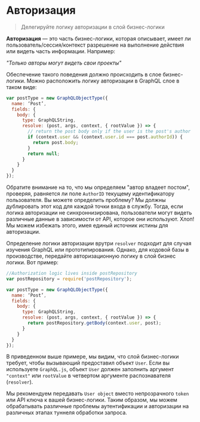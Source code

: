 # Авторизация

> Делегируйте логику авторизации в слой бизнес-логики

**Авторизация** — это часть бизнес-логики, которая описывает, имеет ли пользователь/сессия/контекст разрешение на выполнение действия или видеть часть информации. Например:

_"Только авторы могут видеть свои проекты"_

Обеспечение такого поведения должно происходить в слое бизнес-логики. Можно расположить логику авторизации в GraphQL слое в таком виде:

```js
var postType = new GraphQLObjectType({
  name: ‘Post’,
  fields: {
    body: {
      type: GraphQLString,
      resolve: (post, args, context, { rootValue }) => {
        // return the post body only if the user is the post's author
        if (context.user && (context.user.id === post.authorId)) {
          return post.body;
        }
        return null;
      }
    }
  }
});
```

Обратите внимание на то, что мы определяем "автор владеет постом", проверяя, равняется ли поле `AuthorID` текущему идентификатору пользователя. Вы можете определить проблему? Мы должны дублировать этот код для каждой точки входа в службу. Тогда, если логика авторизации не синхроннизирована, пользователи могут видеть различные данные в зависимости от API, которое они используют. Хлоп! Мы можем избежать этого, имея единый источник истины для авторизации.

Определение логики авторизации врутри `resolver` подходит для случая изучения GraphQL или прототипирования. Однако, для кодовой базы в производстве, передайте авторизационную логику в слой бизнес логики. Вот пример:

```js
//Authorization logic lives inside postRepository
var postRepository = require('postRepository');

var postType = new GraphQLObjectType({
  name: ‘Post’,
  fields: {
    body: {
      type: GraphQLString,
      resolve: (post, args, context, { rootValue }) => {
        return postRepository.getBody(context.user, post);
      }
    }
  }
});
```

В приведенном выше примере, мы видим, что слой бизнес-логики требует, чтобы вызывающий предоставил объект `User`. Если вы используете `GraphQL.js`, объект `User` должен заполнить аргумент `"context"` или `rootValue` в четвертом аргументе распознавателя (`resolver`).

Мы рекомендуем передавать `User object` вместо непрозрачного `token` или API ключа к вашей бизнес-логики. Таким образом, мы можем обрабатывать различные проблемы аутентификации и авторизации на различных этапах туннеля обработки запроса.
